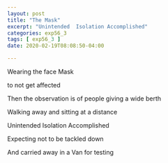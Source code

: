 ```yaml
---
layout: post
title: "The Mask"
excerpt: "Unintended  Isolation Accomplished"
categories: exp56_3
tags: [ exp56_3 ]
date: 2020-02-19T08:08:50-04:00

---
```



Wearing the face Mask

to not get affected

Then the observation is of people giving a wide berth

Walking away and sitting at a distance

Unintended Isolation Accomplished

Expecting not to be tackled down

And carried away in a Van for testing
